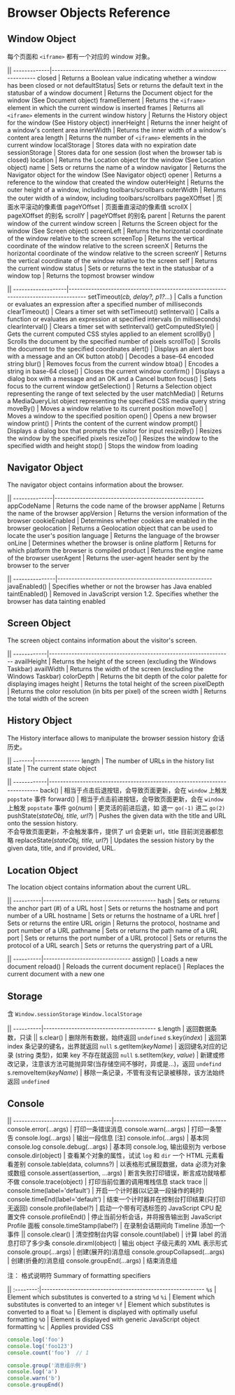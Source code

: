 # Browser Objects Reference

<style>td:first-child{ color: red; } td:first-child em { color: gray; }</style>

## Window Object

每个页面和 `<iframe>` 都有一个对应的 window 对象。

||
-------------|------------------------------------------------------------------------
closed       | Returns a Boolean value indicating whether a window has been closed or not
defaultStatus| Sets or returns the default text in the statusbar of a window
document     | Returns the Document object for the window (See Document object)
frameElement | Returns the `<iframe>` element in which the current window is inserted
frames       | Returns all `<iframe>` elements in the current window
history      | Returns the History object for the window (See History object)
innerHeight  | Returns the inner height of a window's content area
innerWidth   | Returns the inner width of a window's content area
length       | Returns the number of `<iframe>` elements in the current window
localStorage   | Stores data with no expiration date
sessionStorage | Stores data for one session (lost when the browser tab is closed)
location     | Returns the Location object for the window (See Location object)
name         | Sets or returns the name of a window
navigator    | Returns the Navigator object for the window (See Navigator object)
opener       | Returns a reference to the window that created the window
outerHeight  | Returns the outer height of a window, including toolbars/scrollbars
outerWidth   | Returns the outer width of a window, including toolbars/scrollbars
pageXOffset  | 页面水平滚动的像素值
pageYOffset  | 页面垂直滚动的像素值
scrollX      | pageXOffset 的别名
scrollY      | pageYOffset 的别名
parent       | Returns the parent window of the current window
screen       | Returns the Screen object for the window (See Screen object)
screenLeft   | Returns the horizontal coordinate of the window relative to the screen
screenTop    | Returns the vertical coordinate of the window relative to the screen
screenX      | Returns the horizontal coordinate of the window relative to the screen
screenY      | Returns the vertical coordinate of the window relative to the screen
self         | Returns the current window
status       | Sets or returns the text in the statusbar of a window
top          | Returns the topmost browser window

||
-------------------|------------------------------------------------------------------------------------
setTimeout(_cb, delay?, p1?..._) | Calls a function or evaluates an expression after a specified number of milliseconds
clearTimeout()     | Clears a timer set with setTimeout()
setInterval()      | Calls a function or evaluates an expression at specified intervals (in milliseconds)
clearInterval()    | Clears a timer set with setInterval()
getComputedStyle() | Gets the current computed CSS styles applied to an element
scrollBy()     | Scrolls the document by the specified number of pixels
scrollTo()     | Scrolls the document to the specified coordinates
alert()        | Displays an alert box with a message and an OK button
atob()         | Decodes a base-64 encoded string
blur()         | Removes focus from the current window
btoa()         | Encodes a string in base-64
close()        | Closes the current window
confirm()      | Displays a dialog box with a message and an OK and a Cancel button
focus()        | Sets focus to the current window
getSelection() | Returns a Selection object representing the range of text selected by the user
matchMedia()   | Returns a MediaQueryList object representing the specified CSS media query string
moveBy()   | Moves a window relative to its current position
moveTo()   | Moves a window to the specified position
open()     | Opens a new browser window
print()    | Prints the content of the current window
prompt()   | Displays a dialog box that prompts the visitor for input
resizeBy() | Resizes the window by the specified pixels
resizeTo() | Resizes the window to the specified width and height
stop()     | Stops the window from loading


## Navigator Object

The navigator object contains information about the browser.

||
--------------|-----------------------------------------------------
appCodeName   | Returns the code name of the browser
appName       | Returns the name of the browser
appVersion    | Returns the version information of the browser
cookieEnabled | Determines whether cookies are enabled in the browser
geolocation   | Returns a Geolocation object that can be used to locate the user's position
language      | Returns the language of the browser
onLine        | Determines whether the browser is online
platform      | Returns for which platform the browser is compiled
product       | Returns the engine name of the browser
userAgent     | Returns the user-agent header sent by the browser to the server

||
---------------|-------------------------------------------------------
javaEnabled()  | Specifies whether or not the browser has Java enabled
taintEnabled() | Removed in JavaScript version 1.2. Specifies whether the browser has data tainting enabled


## Screen Object

The screen object contains information about the visitor's screen.

||
------------|-----------------------------------------------------------------
availHeight | Returns the height of the screen (excluding the Windows Taskbar)
availWidth  | Returns the width of the screen (excluding the Windows Taskbar)
colorDepth  | Returns the bit depth of the color palette for displaying images
height      | Returns the total height of the screen
pixelDepth  | Returns the color resolution (in bits per pixel) of the screen
width       | Returns the total width of the screen


## History Object

The History interface allows to manipulate the browser session history 会话历史。

||
-------|----------------
length | The number of URLs in the history list
state  | The current state object

||
------------|--------------------------------------------------------------------------
back()      | 相当于点击后退按钮，会导致页面更新，会在 `window` 上触发 `popstate` 事件
forward()   | 相当于点击前进按钮，会导致页面更新，会在 `window` 上触发 `popstate` 事件
go(_num_)   | 更灵活的前进后退，如 退一 `go(-1)` 进二 `go(2)`
pushState(_stateObj, title, url?_)    | Pushes the given data with the title and URL onto the session history. <br>不会导致页面更新，不会触发事件，提供了 url 会更新 url，title 目前浏览器都忽略
replaceState(_stateObj, title, url?_) | Updates the session history by the given data, title, and if provided, URL.


## Location Object

The location object contains information about the current URL.

||
----------|----------------------------------------
hash      | Sets or returns the anchor part (#) of a URL
host      | Sets or returns the hostname and port number of a URL
hostname  | Sets or returns the hostname of a URL
href      | Sets or returns the entire URL
origin    | Returns the protocol, hostname and port number of a URL
pathname  | Sets or returns the path name of a URL
port      | Sets or returns the port number of a URL
protocol  | Sets or returns the protocol of a URL
search    | Sets or returns the querystring part of a URL

||
----------|-------------------------------
assign()  | Loads a new document
reload()  | Reloads the current document
replace() | Replaces the current document with a new one


## Storage

含 `Window.sessionStorage` `Window.localStorage`

||
----------|----------------------------------------
s.length    | 返回数据条数，只读
||
s.clear()            | 删除所有数据，始终返回 `undefined`
s.key(_index_)       | 返回第 index 条记录的键名，出界就返回 `null`
s.getItem(_keyName_) | 返回键名对应的记录 (string 类型)，如果 key 不存在就返回 `null`
s.setItem(_key_, _value_) | 新建或修改记录，注意该方法可能抛异常(当存储空间不够时，异或是...)，返回 `undefind`
s.removeItem(_keyName_)   | 移除一条记录，不管有没有记录被移除，该方法始终返回 `undefined`


## Console

||
-----------------------------------|----------------------------------------
console.error(...args)             | 打印一条错误消息
console.warn(...args)              | 打印一条警告
console.log(...args)               | 输出一段信息 [注]
console.info(...args)              | 基本同 console.log
console.debug(...args)             | 基本同 console.log, 输出级别为 verbose
console.dir(object)                | 查看某个对象的属性，试试 `log` 和 `dir` 一个 HTML 元素看看差别
console.table(data, columns?)      | 以表格形式展现数据，data 必须为对象或数组
console.assert(assertion, ...args) | 断言失败打印错误，断言成功就啥都不做
console.trace(object)              | 打印当前位置的调用堆栈信息 stack trace
||
console.time(label='default')      | 开启一个计时器(以记录一段操作的耗时)
console.timeEnd(label='default')   | 结束一个计时器并在控制台打印结果(只打印无返回)
console.profile(label?)            | 启动一个带有可选标签的 JavaScript CPU 配置文件
console.profileEnd()               | 停止当前分析会话，并将报告输出到 JavaScript Profile 面板
console.timeStamp(label?)          | 在录制会话期间向 Timeline 添加一个事件
||
console.clear()                    | 清空控制台内容
console.count(label)               | 计算 label 的消息打印了多少条
console.dirxml(object)             | 输出 object 子级元素的 XML 表示形式
console.group(...args)             | 创建(展开的)消息组
console.groupCollapsed(...args)    | 创建(折叠的)消息组
console.groupEnd(...args)          | 结束消息组

注： 格式说明符 Summary of formatting specifiers

||
:--------:|----------------------------------------------------------
`%s`      | Element which substitutes is converted to a string
`%d` `%i` | Element which substitutes is converted to an integer
`%f`      | Element which substitutes is converted to a float
`%o`      | Element is displayed with optimally useful formatting
`%O`      | Element is displayed with generic JavaScript object formatting
`%c`      | Applies provided CSS

```js
console.log('foo')
console.log('foo123')
console.count('foo')  // 1
```

```js
console.group('消息组示例')
console.log('a')
console.warn('b')
console.groupEnd()
```
